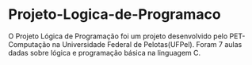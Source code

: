 # Projeto-Logica-de-Programaco
O Projeto Lógica de Programação foi um projeto desenvolvido pelo PET-Computação na Universidade Federal de Pelotas(UFPel). Foram 7 aulas dadas sobre lógica e programação básica na linguagem C.
